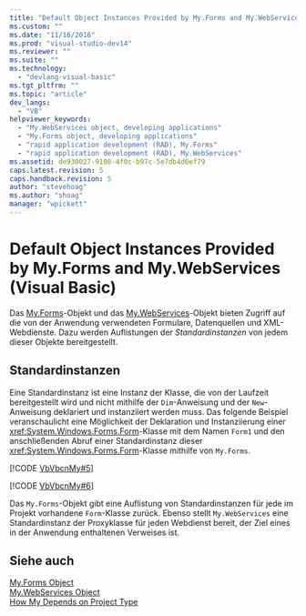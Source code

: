 ```yaml
---
title: "Default Object Instances Provided by My.Forms and My.WebServices (Visual Basic) | Microsoft Docs"
ms.custom: ""
ms.date: "11/16/2016"
ms.prod: "visual-studio-dev14"
ms.reviewer: ""
ms.suite: ""
ms.technology: 
  - "devlang-visual-basic"
ms.tgt_pltfrm: ""
ms.topic: "article"
dev_langs: 
  - "VB"
helpviewer_keywords: 
  - "My.WebServices object, developing applications"
  - "My.Forms object, developing applications"
  - "rapid application development (RAD), My.Forms"
  - "rapid application development (RAD), My.WebServices"
ms.assetid: de930027-9108-4f0c-b97c-5e7db4d6ef79
caps.latest.revision: 5
caps.handback.revision: 5
author: "stevehoag"
ms.author: "shoag"
manager: "wpickett"
---
```

# Default Object Instances Provided by My.Forms and My.WebServices (Visual Basic)
Das [My.Forms](../../../visual-basic/language-reference/objects/my-forms-object.md)\-Objekt und das [My.WebServices](../../../visual-basic/language-reference/objects/my-webservices-object.md)\-Objekt bieten Zugriff auf die von der Anwendung verwendeten Formulare, Datenquellen und XML\-Webdienste.  Dazu werden Auflistungen der *Standardinstanzen* von jedem dieser Objekte bereitgestellt.  
  
## Standardinstanzen  
 Eine Standardinstanz ist eine Instanz der Klasse, die von der Laufzeit bereitgestellt wird und nicht mithilfe der `Dim`\-Anweisung und der `New`\-Anweisung deklariert und instanziiert werden muss.  Das folgende Beispiel veranschaulicht eine Möglichkeit der Deklaration und Instanziierung einer <xref:System.Windows.Forms.Form>\-Klasse mit dem Namen `Form1` und den anschließenden Abruf einer Standardinstanz dieser <xref:System.Windows.Forms.Form>\-Klasse mithilfe von `My.Forms`.  
  
 [!CODE [VbVbcnMy#5](../CodeSnippet/VS_Snippets_VBCSharp/VbVbcnMy#5)]  
  
 [!CODE [VbVbcnMy#6](../CodeSnippet/VS_Snippets_VBCSharp/VbVbcnMy#6)]  
  
 Das `My.Forms`\-Objekt gibt eine Auflistung von Standardinstanzen für jede im Projekt vorhandene `Form`\-Klasse zurück.  Ebenso stellt `My.WebServices` eine Standardinstanz der Proxyklasse für jeden Webdienst bereit, der Ziel eines in der Anwendung enthaltenen Verweises ist.  
  
## Siehe auch  
 [My.Forms Object](../../../visual-basic/language-reference/objects/my-forms-object.md)   
 [My.WebServices Object](../../../visual-basic/language-reference/objects/my-webservices-object.md)   
 [How My Depends on Project Type](../../../visual-basic/developing-apps/development-with-my/how-my-depends-on-project-type.md)